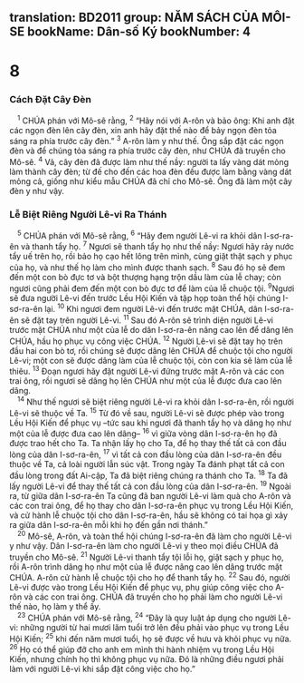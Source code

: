 translation: BD2011
group: NĂM SÁCH CỦA MÔI-SE
bookName: Dân-số Ký 
bookNumber: 4
-------

<div class="title"><h1>8</h1><h3>Cách Ðặt Cây Ðèn</h3></div>
<span class="verse dan_8_1"> <sup>1</sup> CHÚA phán với Mô-sê rằng, </span>
<span class="verse dan_8_2"><sup>2</sup> “Hãy nói với A-rôn và bảo ông: Khi anh đặt các ngọn đèn lên cây đèn, xin anh hãy đặt thế nào để bảy ngọn đèn tỏa sáng ra phía trước cây đèn.” </span>
<span class="verse dan_8_3"><sup>3</sup> A-rôn làm y như thế. Ông sắp đặt các ngọn đèn và để chúng tỏa sáng ra phía trước cây đèn, như CHÚA đã truyền cho Mô-sê. </span>
<span class="verse dan_8_4"><sup>4</sup> Vả, cây đèn đã được làm như thế nầy: người ta lấy vàng dát mỏng làm thành cây đèn; từ đế cho đến các hoa đèn đều được làm bằng vàng dát mỏng cả, giống như kiểu mẫu CHÚA đã chỉ cho Mô-sê. Ông đã làm một cây đèn y như vậy.<br/></span>
<div class="title"><h3>Lễ Biệt Riêng Người Lê-vi Ra Thánh</h3></div>
<span class="verse dan_8_5"> <sup>5</sup> CHÚA phán với Mô-sê rằng, </span>
<span class="verse dan_8_6"><sup>6</sup> “Hãy đem người Lê-vi ra khỏi dân I-sơ-ra-ên và thanh tẩy họ. </span>
<span class="verse dan_8_7"><sup>7</sup> Ngươi sẽ thanh tẩy họ như thế nầy: Ngươi hãy rảy nước tẩy uế trên họ, rồi bảo họ cạo hết lông trên mình, cùng giặt thật sạch y phục của họ, và như thế họ làm cho mình được thanh sạch. </span>
<span class="verse dan_8_8"><sup>8</sup> Sau đó họ sẽ đem đến một con bò đực tơ và bột thượng hạng trộn dầu làm của lễ chay; còn ngươi cũng phải đem đến một con bò đực tơ để làm của lễ chuộc tội. </span>
<span class="verse dan_8_9"><sup>9</sup>Ngươi sẽ đưa người Lê-vi đến trước Lều Hội Kiến và tập họp toàn thể hội chúng I-sơ-ra-ên lại. </span>
<span class="verse dan_8_10"><sup>10</sup> Khi ngươi đem người Lê-vi đến trước mặt CHÚA, dân I-sơ-ra-ên sẽ đặt tay trên người Lê-vi. </span>
<span class="verse dan_8_11"><sup>11</sup> Sau đó A-rôn sẽ trình diện người Lê-vi trước mặt CHÚA như một của lễ do dân I-sơ-ra-ên nâng cao lên để dâng lên CHÚA, hầu họ phục vụ công việc CHÚA. </span>
<span class="verse dan_8_12"><sup>12</sup> Người Lê-vi sẽ đặt tay họ trên đầu hai con bò tơ, rồi chúng sẽ được dâng lên CHÚA để chuộc tội cho người Lê-vi; một con sẽ được dâng làm của lễ chuộc tội, còn con kia sẽ làm của lễ thiêu. </span>
<span class="verse dan_8_13"><sup>13</sup> Ðoạn ngươi hãy đặt người Lê-vi đứng trước mặt A-rôn và các con trai ông, rồi ngươi sẽ dâng họ lên CHÚA như một của lễ được đưa cao lên dâng.<br/></span>
<span class="verse dan_8_14"> <sup>14</sup> Như thế ngươi sẽ biệt riêng người Lê-vi ra khỏi dân I-sơ-ra-ên, rồi người Lê-vi sẽ thuộc về Ta. </span>
<span class="verse dan_8_15"><sup>15</sup> Từ đó về sau, người Lê-vi sẽ được phép vào trong Lều Hội Kiến để phục vụ –tức sau khi ngươi đã thanh tẩy họ và dâng họ như một của lễ được đưa cao lên dâng– </span>
<span class="verse dan_8_16"><sup>16</sup> vì giữa vòng dân I-sơ-ra-ên họ đã được trao hết cho Ta. Ta nhận lấy họ cho Ta, để họ thay thế tất cả con đầu lòng của dân I-sơ-ra-ên, </span>
<span class="verse dan_8_17"><sup>17</sup> vì tất cả con đầu lòng của dân I-sơ-ra-ên đều thuộc về Ta, cả loài người lẫn súc vật. Trong ngày Ta đánh phạt tất cả con đầu lòng trong đất Ai-cập, Ta đã biệt riêng chúng ra thánh cho Ta. </span>
<span class="verse dan_8_18"><sup>18</sup> Ta đã lấy người Lê-vi để thay thế tất cả con đầu lòng của dân I-sơ-ra-ên. </span>
<span class="verse dan_8_19"><sup>19</sup> Ngoài ra, từ giữa dân I-sơ-ra-ên Ta cũng đã ban người Lê-vi làm quà cho A-rôn và các con trai ông, để họ thay cho dân I-sơ-ra-ên phục vụ trong Lều Hội Kiến, và cử hành lễ chuộc tội cho dân I-sơ-ra-ên, hầu sẽ không có tai họa gì xảy ra giữa dân I-sơ-ra-ên mỗi khi họ đến gần nơi thánh.”<br/></span>
<span class="verse dan_8_20"> <sup>20</sup> Mô-sê, A-rôn, và toàn thể hội chúng I-sơ-ra-ên đã làm cho người Lê-vi y như vậy. Dân I-sơ-ra-ên làm cho người Lê-vi y theo mọi điều CHÚA đã truyền cho Mô-sê. </span>
<span class="verse dan_8_21"><sup>21</sup> Người Lê-vi thanh tẩy tội lỗi họ, giặt sạch y phục họ, rồi A-rôn trình dâng họ như một của lễ được nâng cao lên dâng trước mặt CHÚA. A-rôn cử hành lễ chuộc tội cho họ để thanh tẩy họ. </span>
<span class="verse dan_8_22"><sup>22</sup> Sau đó, người Lê-vi được vào trong Lều Hội Kiến để phục vụ, phụ giúp công việc cho A-rôn và các con trai ông. CHÚA đã truyền cho họ phải làm cho người Lê-vi thế nào, họ làm y thể ấy.<br/></span>
<span class="verse dan_8_23"> <sup>23</sup> CHÚA phán với Mô-sê rằng, </span>
<span class="verse dan_8_24"><sup>24</sup> “Ðây là quy luật áp dụng cho người Lê-vi: những người từ hai mươi lăm tuổi trở lên đều phải vào phục vụ trong Lều Hội Kiến; </span>
<span class="verse dan_8_25"><sup>25</sup> khi đến năm mươi tuổi, họ sẽ được về hưu và khỏi phục vụ nữa. </span>
<span class="verse dan_8_26"><sup>26</sup> Họ có thể giúp đỡ cho anh em mình thi hành nhiệm vụ trong Lều Hội Kiến, nhưng chính họ thì không phục vụ nữa. Ðó là những điều ngươi phải làm với người Lê-vi khi sắp đặt công việc cho họ.”<br/></span>
